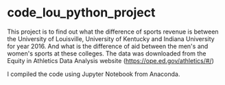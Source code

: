 # code_lou_python_project

This project is to find out what the difference of sports revenue is between the University of Louisville, University of Kentucky and Indiana University for year 2016. And what is the difference of aid between the men's and women's sports at these colleges.  The data was downloaded from the Equity in Athletics Data Analysis website (https://ope.ed.gov/athletics/#/)

I compiled the code using Jupyter Notebook from Anaconda.

